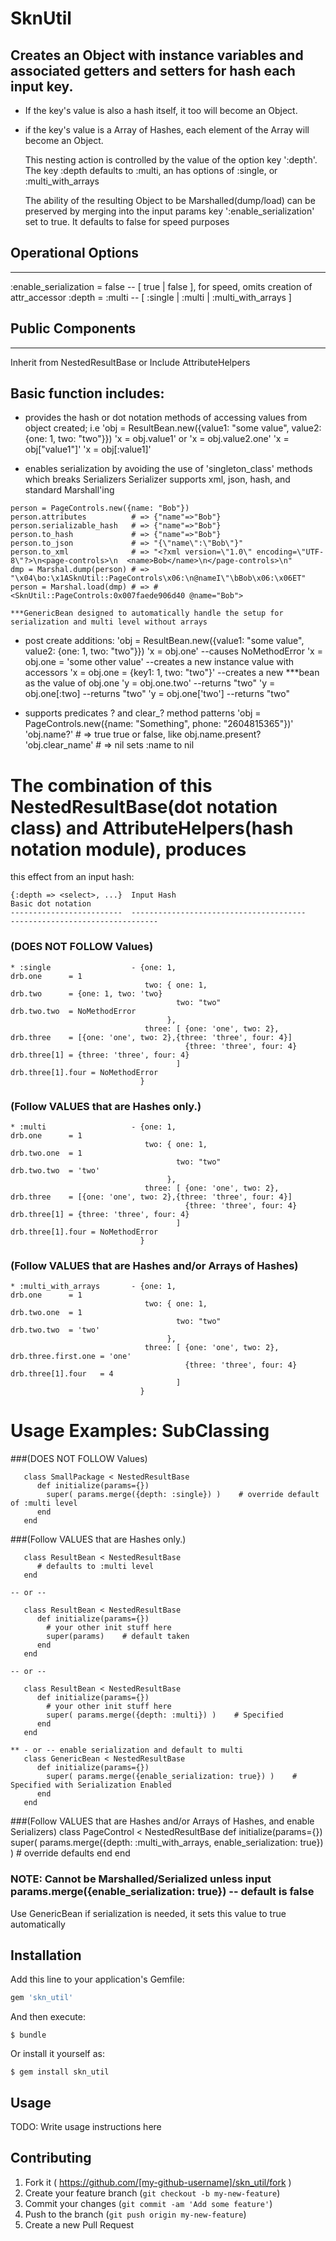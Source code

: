 # SknUtil

## Creates an Object with instance variables and associated getters and setters for hash each input key. 
* If the key's value is also a hash itself, it too will become an Object.
* if the key's value is a Array of Hashes, each element of the Array will become an Object.
  
  This nesting action is controlled by the value of the option key ':depth'. 
    The key :depth defaults to :multi, an has options of :single, or :multi_with_arrays
  
  The ability of the resulting Object to be Marshalled(dump/load) can be preserved by merging 
    into the input params key ':enable_serialization' set to true.  It defaults to false for speed purposes
 

## Operational Options
--------------------------------
  :enable_serialization = false     -- [ true | false ], for speed, omits creation of attr_accessor
  :depth = :multi                   -- [ :single | :multi | :multi_with_arrays ]

## Public Components
--------------------------------
  Inherit from NestedResultBase
  or Include AttributeHelpers


## Basic function includes:
   - provides the hash or dot notation methods of accessing values from object created; i.e
      'obj = ResultBean.new({value1: "some value", value2: {one: 1, two: "two"}}) 
     'x = obj.value1' or 'x = obj.value2.one'
     'x = obj["value1"]'
     'x = obj[:value1]'

   - enables serialization by avoiding the use of 'singleton_class' methods which breaks Serializers
    Serializer supports xml, json, hash, and standard Marshall'ing

    person = PageControls.new({name: "Bob"})
    person.attributes          # => {"name"=>"Bob"}
    person.serializable_hash   # => {"name"=>"Bob"}
    person.to_hash             # => {"name"=>"Bob"}
    person.to_json             # => "{\"name\":\"Bob\"}"
    person.to_xml              # => "<?xml version=\"1.0\" encoding=\"UTF-8\"?>\n<page-controls>\n  <name>Bob</name>\n</page-controls>\n"
    dmp = Marshal.dump(person) # => "\x04\bo:\x1ASknUtil::PageControls\x06:\n@nameI\"\bBob\x06:\x06ET"
    person = Marshal.load(dmp) # => #<SknUtil::PageControls:0x007faede906d40 @name="Bob">

    ***GenericBean designed to automatically handle the setup for serialization and multi level without arrays 

   - post create additions:
     'obj = ResultBean.new({value1: "some value", value2: {one: 1, two: "two"}}) 
     'x = obj.one'                          --causes NoMethodError
     'x = obj.one = 'some other value'      --creates a new instance value with accessors
     'x = obj.one = {key1: 1, two: "two"}'  --creates a new ***bean as the value of obj.one
     'y = obj.one.two'                      --returns "two"
     'y = obj.one[:two]                     --returns "two"
     'y = obj.one['two']                    --returns "two"

   - supports predicates <attr>? and clear_<attr>? method patterns
     'obj = PageControls.new({name: "Something", phone: "2604815365"})'
     'obj.name?'       # => true    true or false, like obj.name.present?
     'obj.clear_name'  # => nil     sets :name to nil

# The combination of this NestedResultBase(dot notation class) and AttributeHelpers(hash notation module), produces
this effect from an input hash:

    {:depth => <select>, ...}  Input Hash                                        Basic dot notation
    -------------------------  ---------------------------------------          ---------------------------------

### (DOES NOT FOLLOW Values)
    * :single                  - {one: 1,                                         drb.one      = 1
                                  two: { one: 1,                                  drb.two      = {one: 1, two: 'two}
                                         two: "two"                               drb.two.two  = NoMethodError
                                       }, 
                                  three: [ {one: 'one', two: 2},                  drb.three    = [{one: 'one', two: 2},{three: 'three', four: 4}]
                                           {three: 'three', four: 4}              drb.three[1] = {three: 'three', four: 4}
                                         ]                                        drb.three[1].four = NoMethodError
                                 }      

### (Follow VALUES that are Hashes only.)
    * :multi                   - {one: 1,                                         drb.one      = 1
                                  two: { one: 1,                                  drb.two.one  = 1
                                         two: "two"                               drb.two.two  = 'two'
                                       }, 
                                  three: [ {one: 'one', two: 2},                  drb.three    = [{one: 'one', two: 2},{three: 'three', four: 4}]
                                           {three: 'three', four: 4}              drb.three[1] = {three: 'three', four: 4}
                                         ]                                        drb.three[1].four = NoMethodError
                                 }      
 
### (Follow VALUES that are Hashes and/or Arrays of Hashes)
    * :multi_with_arrays       - {one: 1,                                         drb.one      = 1
                                  two: { one: 1,                                  drb.two.one  = 1
                                         two: "two"                               drb.two.two  = 'two'
                                       }, 
                                  three: [ {one: 'one', two: 2},                  drb.three.first.one = 'one'
                                           {three: 'three', four: 4}              drb.three[1].four   = 4
                                         ]
                                 }      
 

# Usage Examples: SubClassing 

###(DOES NOT FOLLOW Values)

       class SmallPackage < NestedResultBase
          def initialize(params={})
            super( params.merge({depth: :single}) )    # override default of :multi level
          end
       end

###(Follow VALUES that are Hashes only.)

       class ResultBean < NestedResultBase
          # defaults to :multi level
       end
       
    -- or --
    
       class ResultBean < NestedResultBase
          def initialize(params={})
            # your other init stuff here
            super(params)    # default taken 
          end
       end
       
    -- or --
    
       class ResultBean < NestedResultBase
          def initialize(params={})
            # your other init stuff here
            super( params.merge({depth: :multi}) )    # Specified
          end
       end
       
    ** - or -- enable serialization and default to multi
       class GenericBean < NestedResultBase
          def initialize(params={})
            super( params.merge({enable_serialization: true}) )    # Specified with Serialization Enabled
          end
       end

###(Follow VALUES that are Hashes and/or Arrays of Hashes, and enable Serializers)
       class PageControl < NestedResultBase
          def initialize(params={})
            super( params.merge({depth: :multi_with_arrays, enable_serialization: true}) )    # override defaults
          end
       end


### NOTE: Cannot be Marshalled/Serialized unless input params.merge({enable_serialization: true}) -- default is false
Use GenericBean if serialization is needed, it sets this value to true automatically

## Installation

Add this line to your application's Gemfile:

```ruby
gem 'skn_util'
```

And then execute:

    $ bundle

Or install it yourself as:

    $ gem install skn_util

## Usage

TODO: Write usage instructions here

## Contributing

1. Fork it ( https://github.com/[my-github-username]/skn_util/fork )
2. Create your feature branch (`git checkout -b my-new-feature`)
3. Commit your changes (`git commit -am 'Add some feature'`)
4. Push to the branch (`git push origin my-new-feature`)
5. Create a new Pull Request
